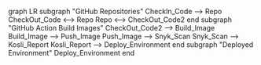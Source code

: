 graph LR
    subgraph "GitHub Repositories"
        CheckIn_Code --> Repo
        CheckOut_Code <--> Repo
        Repo <--> CheckOut_Code2
    end
    subgraph "GitHub Action Build Images"
    CheckOut_Code2 --> Build_Image
    Build_Image --> Push_Image
    Push_Image --> Snyk_Scan
    Snyk_Scan --> Kosli_Report
    Kosli_Report --> Deploy_Environment
    end
    subgraph "Deployed Environment"
        Deploy_Environment
    end
